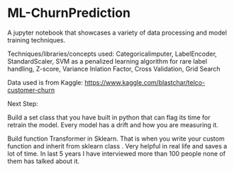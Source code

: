 # ML-ChurnPrediction
A jupyter notebook that showcases a variety of data processing and model training techniques.

Techniques/libraries/concepts used: Categoricalimputer, LabelEncoder, StandardScaler, SVM as a penalized learning algorithm for rare label handling, Z-score, Variance Inlation Factor, Cross Validation, Grid Search


Data used is from Kaggle: 
https://www.kaggle.com/blastchar/telco-customer-churn





Next Step:

Build a set class that you have built in python that can flag its time for retrain the model. Every model has a drift and how you are measuring it.

Build function Transformer in Sklearn. That is when you write your custom function and inherit from sklearn class . Very helpful in real life and saves a lot of time. In last 5 years I have interviewed more than 100 people none of them has talked about it.
